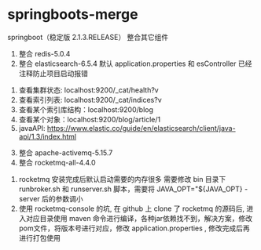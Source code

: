 # springboots-merge
springboot（稳定版 2.1.3.RELEASE） 整合其它组件

1. 整合 redis-5.0.4
2. 整合 elasticsearch-6.5.4  默认 application.properties 和 esController 已经注释防止项目启动报错
  1) 查看集群状态: localhost:9200/_cat/health?v
  2) 查看索引列表: localhost:9200/_cat/indices?v
  3) 查看某个索引库结构：localhost:9200/blog
  4) 查看某个对象：localhost:9200/blog/article/1
  5) javaAPI: https://www.elastic.co/guide/en/elasticsearch/client/java-api/1.3/index.html
3. 整合 apache-activemq-5.15.7
4. 整合 rocketmq-all-4.4.0
  1) rocketmq 安装完成后默认启动需要的内存很多 需要修改 bin 目录下 runbroker.sh 和 runserver.sh 脚本，需要将 JAVA_OPT="${JAVA_OPT} -server 后的参数调小
  2) 使用 rocketmq-console 的坑, 在 github 上 clone 了 rocketmq 的源码后, 进入对应目录使用 maven 命令进行编译，各种jar依赖找不到，解决方案，修改pom文件，将版本号进行对应，修改 application.properties , 修改完成后再进行打包使用
